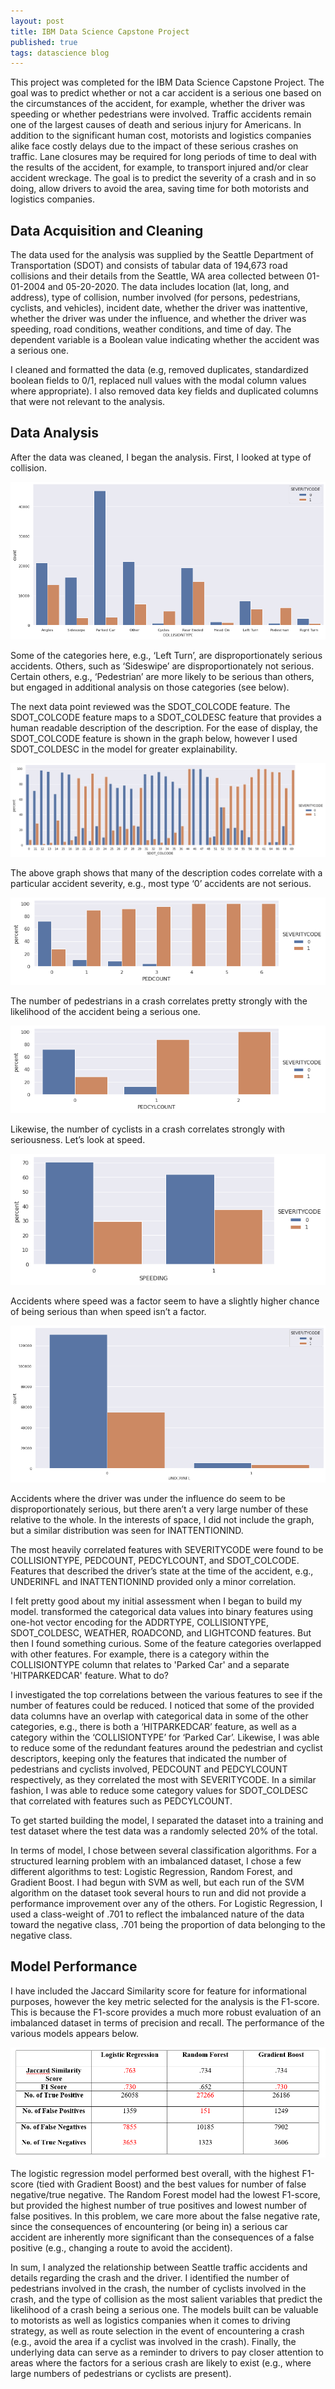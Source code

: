 ```yaml
---
layout: post
title: IBM Data Science Capstone Project
published: true
tags: datascience blog
---
```


This project was completed for the IBM Data Science Capstone Project. The goal was to predict whether or not a car accident is a serious one based on the circumstances of the accident, for example, whether the driver was speeding or whether pedestrians were involved. Traffic accidents remain one of the largest causes of death and serious injury for Americans. In addition to the significant human cost, motorists and logistics companies alike face costly delays due to the impact of these serious crashes on traffic. Lane closures may be required for long periods of time to deal with the results of the accident, for example, to transport injured and/or clear accident wreckage. The goal is to predict the severity of a crash and in so doing, allow drivers to avoid the area, saving time for both motorists and logistics companies.  

## Data Acquisition and Cleaning  

The data used for the analysis was supplied by the Seattle Department of Transportation (SDOT) and consists of tabular data of 194,673 road collisions and their details from the Seattle, WA area collected between 01-01-2004 and 05-20-2020. The data includes location (lat, long, and address), type of collision, number involved (for persons, pedestrians, cyclists, and vehicles), incident date, whether the driver was inattentive, whether the driver was under the influence, and whether the driver was speeding, road conditions, weather conditions, and time of day. The dependent variable is a Boolean value indicating whether the accident was a serious one. 

I cleaned and formatted the data (e.g, removed duplicates, standardized boolean fields to 0/1, replaced null values with the modal column values where appropriate). I also removed data key fields and duplicated columns that were not relevant to the analysis.  

## Data Analysis  

After the data was cleaned, I began the analysis. First, I looked at type of collision.  

![_config.yml](../images/crashseveritybytype.png)  

Some of the categories here, e.g., ‘Left Turn’, are disproportionately serious accidents. Others, such as ‘Sideswipe’ are disproportionately not serious. Certain others, e.g., ‘Pedestrian’ are more likely to be serious than others, but engaged in additional analysis on those categories (see below).  

The next data point reviewed was the SDOT_COLCODE feature. The SDOT_COLCODE feature maps to a SDOT_COLDESC feature that provides a human readable description of the description. For the ease of display, the SDOT_COLCODE feature is shown in the graph below, however I used SDOT_COLDESC in the model for greater explainability.  

![_config.yml](../images/accident_description.png)  

The above graph shows that many of the description codes correlate with a particular accident severity, e.g., most type ‘0’ accidents are not serious.  

![_config.yml](../images/pedcount.png)  

The number of pedestrians in a crash correlates pretty strongly with the likelihood of the accident being a serious one.  

![_config.yml](../images/pedcylcount.png)  

Likewise, the number of cyclists in a crash correlates strongly with seriousness. Let’s look at speed.  

![_config.yml](../images/speeding.png)  

Accidents where speed was a factor seem to have a slightly higher chance of being serious than when speed isn’t a factor.  

![_config.yml](../images/underinfl.png)  

Accidents where the driver was under the influence do seem to be disproportionately serious, but there aren’t a very large number of these relative to the whole. In the interests of space, I did not include the graph, but a similar distribution was seen for INATTENTIONIND.  

The most heavily correlated features with SEVERITYCODE were found to be COLLISIONTYPE, PEDCOUNT, PEDCYLCOUNT, and SDOT_COLCODE. Features that described the driver’s state at the time of the accident, e.g., UNDERINFL and INATTENTIONIND provided only a minor correlation.  

I felt pretty good about my initial assessment when I began to build my model. transformed the categorical data values into binary features using one-hot vector encoding for the ADDRTYPE, COLLISIONTYPE, SDOT_COLDESC, WEATHER, ROADCOND, and LIGHTCOND features. But then I found something curious. Some of the feature categories overlapped with other features. For example, there is a category within the COLLISIONTYPE column that relates to 'Parked Car' and a separate 'HITPARKEDCAR' feature. What to do?  

I investigated the top correlations between the various features to see if the number of features could be reduced. I noticed that some of the provided data columns have an overlap with categorical data in some of the other categories, e.g., there is both a ‘HITPARKEDCAR’ feature, as well as a category within the ‘COLLISIONTYPE’ for ‘Parked Car’.  Likewise, I was able to reduce some of the redundant features around the pedestrian and cyclist descriptors, keeping only the features that indicated the number of pedestrians and cyclists involved, PEDCOUNT and PEDCYLCOUNT respectively, as they correlated the most with SEVERITYCODE. In a similar fashion, I was able to reduce some category values for SDOT_COLDESC that correlated with features such as PEDCYLCOUNT.  

To get started building the model, I separated the dataset into a training and test dataset where the test data was a randomly selected 20% of the total.  

In terms of model, I chose between several classification algorithms. For a structured learning problem with an imbalanced dataset, I chose a few different algorithms to test: Logistic Regression, Random Forest, and Gradient Boost. I had begun with SVM as well, but each run of the SVM algorithm on the dataset took several hours to run and did not provide a performance improvement over any of the others. For Logistic Regression, I used a class-weight of .701 to reflect the imbalanced nature of the data toward the negative class, .701 being the proportion of data belonging to the negative class.  

## Model Performance  

I have included the Jaccard Similarity score for feature for informational purposes, however the key metric selected for the analysis is the F1-score. This is because the F1-score provides a much more robust evaluation of an imbalanced dataset in terms of precision and recall. The performance of the various models appears below.  

![_config.yml](../images/capstone_table.PNG)  

The logistic regression model performed best overall, with the highest F1-score (tied with Gradient Boost) and the best values for number of false negative/true negative. The Random Forest model had the lowest F1-score, but provided the highest number of true positives and lowest number of false positives. In this problem, we care more about the false negative rate, since the consequences of encountering (or being in) a serious car accident are inherently more significant than the consequences of a false positive (e.g., changing a route to avoid the accident).  

In sum, I analyzed the relationship between Seattle traffic accidents and details regarding the crash and the driver. I identified the number of pedestrians involved in the crash, the number of cyclists involved in the crash, and the type of collision as the most salient variables that predict the likelihood of a crash being a serious one. The models built can be valuable to motorists as well as logistics companies when it comes to driving strategy, as well as route selection in the event of encountering a crash (e.g., avoid the area if a cyclist was involved in the crash). Finally, the underlying data can serve as a reminder to drivers to pay closer attention to areas where the factors for a serious crash are likely to exist (e.g., where large numbers of pedestrians or cyclists are present).



